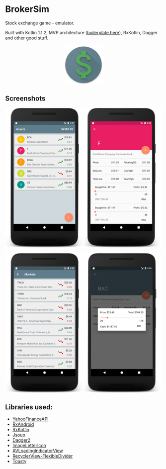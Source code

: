 # BrokerSim

Stock exchange game - emulator.

Built with Kotlin 1.1.2, MVP architecture ([boilerplate here][mvp]), RxKotlin, Dagger and other good stuff.

<div align="center">
	<img src="https://raw.githubusercontent.com/GLodi/BrokerSim/master/gfx/web_hi_res_512.png" width="128">
</div>

## Screenshots

![](https://raw.githubusercontent.com/GLodi/BrokerSim/master/gfx/Screen1.png)

![](https://raw.githubusercontent.com/GLodi/BrokerSim/master/gfx/Screen2.png)

## Libraries used:

 - [YahooFinanceAPI][yf]
 - [RxAndroid][rxandroid]
 - [RxKotlin][rxkotlin]
 - [Jsoup][jsoup]
 - [Dagger2][dagger]
 - [ImageLetterIcon][ili]
 - [AVLoadingIndicatorView][avliv]
 - [RecyclerView-FlexibleDivider][rv]
 - [Toasty][toasty]

[yf]: https://github.com/sstrickx/yahoofinance-api
[rxandroid]: https://github.com/ReactiveX/RxAndroid
[rxkotlin]: https://github.com/ReactiveX/RxKotlin
[jsoup]: https://jsoup.org
[dagger]: https://github.com/square/dagger
[ili]: https://github.com/akashandroid90/ImageLetterIcon
[avliv]: https://github.com/81813780/AVLoadingIndicatorView
[rv]: https://github.com/yqritc/RecyclerView-FlexibleDivider
[toasty]: https://github.com/GrenderG/Toasty
[mvp]: https://github.com/MindorksOpenSource/android-mvp-architecture
